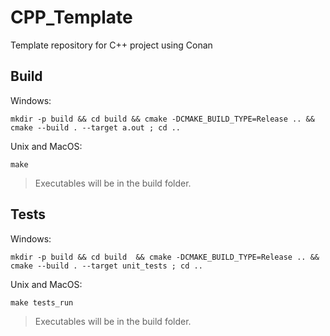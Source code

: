 # CPP_Template
Template repository for C++ project using Conan

## Build

Windows:

```shell
mkdir -p build && cd build && cmake -DCMAKE_BUILD_TYPE=Release .. && cmake --build . --target a.out ; cd .. 
```

Unix and MacOS:

```shell
make
```

> Executables will be in the build folder.

## Tests

Windows:

```shell
mkdir -p build && cd build  && cmake -DCMAKE_BUILD_TYPE=Release .. && cmake --build . --target unit_tests ; cd ..
```

Unix and MacOS:

```shell
make tests_run
```

> Executables will be in the build folder.
